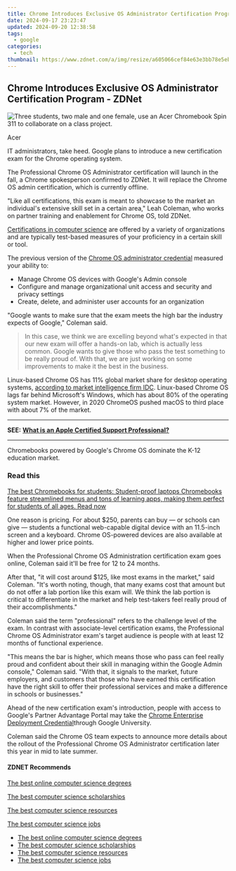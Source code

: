 ```yaml
---
title: Chrome Introduces Exclusive OS Administrator Certification Program - ZDNet
date: 2024-09-17 23:23:47
updated: 2024-09-20 12:38:58
tags:
  - google
categories:
  - tech
thumbnail: https://www.zdnet.com/a/img/resize/a605066cef84e63e3bb78e5eb2950e4e206b37f4/2022/05/27/2aeae227-5e28-48f8-be6b-9972149a06cc/acer-chromebook-spin-311-2.jpg?width=278&height=156&fit=crop&auto=webp
---
```


## Chrome Introduces Exclusive OS Administrator Certification Program - ZDNet

![Three students, two male and one female, use an Acer Chromebook Spin 311 to collaborate on a class project.](https://www.zdnet.com/a/img/resize/8ad25ff01cea8a256f0a85c6c6f5e7eb4508f076/2022/05/27/2aeae227-5e28-48f8-be6b-9972149a06cc/acer-chromebook-spin-311-2.jpg?auto=webp&width=1280)

Acer

IT administrators, take heed. Google plans to introduce a new certification exam for the Chrome operating system.

The Professional Chrome OS Administrator certification will launch in the fall, a Chrome spokesperson confirmed to ZDNet. It will replace the Chrome OS admin certification, which is currently offline.

"Like all certifications, this exam is meant to showcase to the market an individual's extensive skill set in a certain area," Leah Coleman, who works on partner training and enablement for Chrome OS, told ZDNet. 

[Certifications in computer science](https://www.zdnet.com/education/computers-tech/computer-science-certificate/) are offered by a variety of organizations and are typically test-based measures of your proficiency in a certain skill or tool. 

The previous version of the [Chrome OS administrator credential](https://support.google.com/chrome/a/answer/9002561?hl=en) measured your ability to:

* Manage Chrome OS devices with Google's Admin console
* Configure and manage organizational unit access and security and privacy settings
* Create, delete, and administer user accounts for an organization

"Google wants to make sure that the exam meets the high bar the industry expects of Google," Coleman said. 

> In this case, we think we are excelling beyond what's expected in that our new exam will offer a hands-on lab, which is actually less common. Google wants to give those who pass the test something to be really proud of. With that, we are just working on some improvements to make it the best in the business.

Linux-based Chrome OS has 11% global market share for desktop operating systems, [according to market intelligence firm IDC](https://www.geekwire.com/2021/chromebooks-outsold-macs-worldwide-2020-cutting-windows-market-share/). Linux-based Chrome OS lags far behind Microsoft's Windows, which has about 80% of the operating system market. However, in 2020 ChromeOS pushed macOS to third place with about 7% of the market.

---

**SEE:** [**What is an Apple Certified Support Professional?**](https://www.zdnet.com/education/computers-tech/apple-certified-support-professional/)

---

Chromebooks powered by Google's Chrome OS dominate the K-12 education market. 

### Read this

[The best Chromebooks for students: Student-proof laptops Chromebooks feature streamlined menus and tons of learning apps, making them perfect for students of all ages.  Read now](https://www.zdnet.com/article/best-chromebook-for-students/)

One reason is pricing. For about $250, parents can buy — or schools can give — students a functional web-capable digital device with an 11.5-inch screen and a keyboard. Chrome OS-powered devices are also available at higher and lower price points.

When the Professional Chrome OS Administration certification exam goes online, Coleman said it'll be free for 12 to 24 months. 

After that, "it will cost around $125, like most exams in the market," said Coleman. "It's worth noting, though, that many exams cost that amount but do not offer a lab portion like this exam will. We think the lab portion is critical to differentiate in the market and help test-takers feel really proud of their accomplishments."

Coleman said the term "professional" refers to the challenge level of the exam. In contrast with associate-level certification exams, the Professional Chrome OS Administrator exam's target audience is people with at least 12 months of functional experience.

"This means the bar is higher, which means those who pass can feel really proud and confident about their skill in managing within the Google Admin console," Coleman said. "With that, it signals to the market, future employers, and customers that those who have earned this certification have the right skill to offer their professional services and make a difference in schools or businesses."

Ahead of the new certification exam's introduction, people with access to Google's Partner Advantage Portal may take the [Chrome Enterprise Deployment Credential](https://support.google.com/chrome/a/answer/9002561?hl=en)through Google University.

Coleman said the Chrome OS team expects to announce more details about the rollout of the Professional Chrome OS Administrator certification later this year in mid to late summer.

#### **ZDNET** Recommends

[The best online computer science degrees](https://www.zdnet.com/article/best-online-computer-science-degree/ "The best online computer science degrees")

[The best computer science scholarships](https://www.zdnet.com/article/best-computer-science-scholarship/ "The best computer science scholarships")

[The best computer science resources](https://www.zdnet.com/article/best-computer-science-resource/ "The best computer science resources")

[The best computer science jobs](https://www.zdnet.com/article/best-computer-science-job/ "The best computer science jobs")

* [The best online computer science degrees](https://www.zdnet.com/article/best-online-computer-science-degree/ "The best online computer science degrees")
* [The best computer science scholarships](https://www.zdnet.com/article/best-computer-science-scholarship/ "The best computer science scholarships")
* [The best computer science resources](https://www.zdnet.com/article/best-computer-science-resource/ "The best computer science resources")
* [The best computer science jobs](https://www.zdnet.com/article/best-computer-science-job/ "The best computer science jobs")

<ins class="adsbygoogle"
     style="display:block"
     data-ad-format="autorelaxed"
     data-ad-client="ca-pub-7571918770474297"
     data-ad-slot="1223367746"></ins>



<ins class="adsbygoogle"
     style="display:block"
     data-ad-client="ca-pub-7571918770474297"
     data-ad-slot="8358498916"
     data-ad-format="auto"
     data-full-width-responsive="true"></ins>
